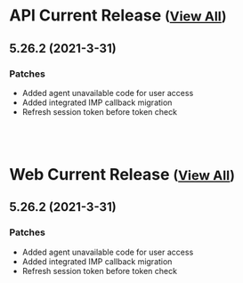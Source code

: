 
# API Current Release <small>([View All](/API.md))</small>
## 5.26.2 (2021-3-31)
### Patches 

- Added agent unavailable code for user access
- Added integrated IMP callback migration
- Refresh session token before token check

<br><br>
# Web Current Release <small>([View All](/Web.md))</small>
## 5.26.2 (2021-3-31)
### Patches 

- Added agent unavailable code for user access
- Added integrated IMP callback migration
- Refresh session token before token check

  